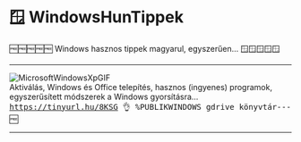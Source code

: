# 🪟 WindowsHunTippek
🆓🆓🆓🆓🆓 Windows hasznos tippek magyarul, egyszerűen... 🪟🪟🪟🪟🪟<hr>
![MicrosoftWindowsXpGIF](https://github.com/user-attachments/assets/04ee81b1-2be0-4aec-a4e1-d5866545edbc) <br>Aktiválás, Windows és Office telepítés, hasznos (ingyenes) programok, egyszerűsített módszerek a Windows gyorsításra...
<br><tt font-weight="bold"><a href="https://tinyurl.hu/8KSG">https://tinyurl.hu/8KSG 👌 %PUBLIKWINDOWS gdrive könyvtár--- 🆓 </a></tt>
<hr>


